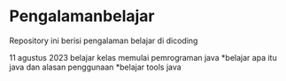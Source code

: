 # Pengalamanbelajar
Repository ini berisi pengalaman belajar di dicoding

11 agustus 2023
belajar kelas memulai pemrograman java
  *belajar apa itu java dan alasan penggunaan
  *belajar tools java
